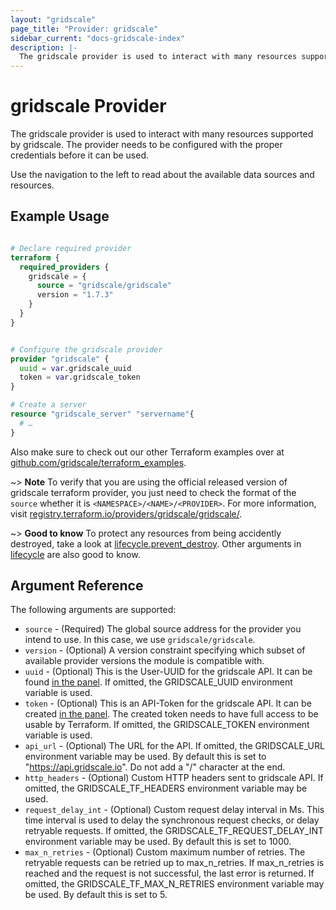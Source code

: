 ```yaml
---
layout: "gridscale"
page_title: "Provider: gridscale"
sidebar_current: "docs-gridscale-index"
description: |-
  The gridscale provider is used to interact with many resources supported by gridscale.
---
```


# gridscale Provider

The gridscale provider is used to interact with many resources supported by gridscale. The provider needs to be configured with the proper credentials before it can be used.

Use the navigation to the left to read about the available data sources and resources.

## Example Usage

```terraform

# Declare required provider
terraform {
  required_providers {
    gridscale = {
      source = "gridscale/gridscale"
      version = "1.7.3"
    }
  }
}


# Configure the gridscale provider
provider "gridscale" {
  uuid = var.gridscale_uuid
  token = var.gridscale_token
}

# Create a server
resource "gridscale_server" "servername"{
  # …
}
```

Also make sure to check out our other Terraform examples over at [github.com/gridscale/terraform_examples](https://github.com/gridscale/terraform_examples).

~> **Note** To verify that you are using the official released version of gridscale terraform provider, you just need to check the format of the `source` whether it is `<NAMESPACE>/<NAME>/<PROVIDER>`. For more information, visit [registry.terraform.io/providers/gridscale/gridscale/](https://registry.terraform.io/providers/gridscale/gridscale/latest).

~> **Good to know** To protect any resources from being accidently destroyed, take a look at [lifecycle.prevent_destroy](https://www.terraform.io/docs/language/meta-arguments/lifecycle.html#prevent_destroy). Other arguments in [lifecycle](https://www.terraform.io/docs/language/meta-arguments/lifecycle.html) are also good to know.

## Argument Reference

The following arguments are supported:

* `source` - (Required) The global source address for the provider you intend to use. In this case, we use `gridscale/gridscale`.
* `version` - (Optional) A version constraint specifying which subset of available provider versions the module is compatible with.
* `uuid` - (Optional) This is the User-UUID for the gridscale API. It can be found [in the panel](https://my.gridscale.io/APIs/). If omitted, the GRIDSCALE_UUID environment variable is used.
* `token` - (Optional) This is an API-Token for the gridscale API. It can be created [in the panel](https://my.gridscale.io/APIs/). The created token needs to have full access to be usable by Terraform. If omitted, the GRIDSCALE_TOKEN environment variable is used.
* `api_url` - (Optional) The URL for the API. If omitted, the GRIDSCALE_URL environment variable may be used. By default this is set to "https://api.gridscale.io". Do not add a "/" character at the end.
* `http_headers` - (Optional) Custom HTTP headers sent to gridscale API. If omitted, the GRIDSCALE_TF_HEADERS environment variable may be used.
* `request_delay_int` - (Optional) Custom request delay interval in Ms. This time interval is used to delay the synchronous request checks, or delay retryable requests. If omitted, the GRIDSCALE_TF_REQUEST_DELAY_INT environment variable may be used. By default this is set to 1000.
* `max_n_retries` - (Optional) Custom maximum number of retries. The retryable requests can be retried up to max_n_retries. If max_n_retries is reached and the request is not successful, the last error is returned. If omitted, the GRIDSCALE_TF_MAX_N_RETRIES environment variable may be used. By default this is set to 5.